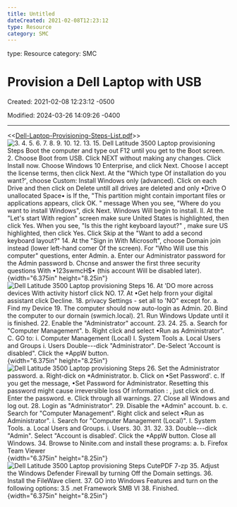 ```yaml
---
title: Untitled
dateCreated: 2021-02-08T12:23:12
type: Resource
category: SMC
---
```

type: Resource
category: SMC

# Provision a Dell Laptop with USB

Created: 2021-02-08 12:23:12 -0500

Modified: 2024-03-26 14:09:26 -0400

---

<<[Dell-Laptop-Provisioning-Steps-List.pdf](../../Attachments/Dell-Laptop-Provisioning-Steps-List.pdf)>>![3. 4. 5. 6. 7. 8. 9. 10. 12. 13. 15. Dell Latitude 3500 Laptop provisioning Steps Boot the computer and type out F12 until you get to the Boot screen. 2. Choose Boot from USB. Click NEXT without making any changes. Click Install now. Choose Windows 10 Enterprise, and click Next. Choose I accept the license terms, then click Next. At the "Which type Of installation do you want?', choose Custom: Install Windows only (advanced). Click on each Drive and then click on Delete untill all drives are deleted and only •Drive O unallocated Space• is If the, "This partition might contain important files or applications appears, click OK. " message When you see, "Where do you want to install Windows", dick Next. Windows Will begin to install. Il. At the "Let's start With region" screen make sure United States is highlighted, then click Yes. When you see, "Is this the right keyboard layout?" , make sure US highlighted, then click Yes. Click Skip at the "Want to add a second keyboard layout?" 14. At the "Sign in With Microsoft", choose Domain join instead (lower left-hand comer Of the screen). For "Who Will use this computer" questions, enter Admin. a. Enter our Administrator password for the Admin password b. Chcnse and answer the first three security questions With •123swmcH$• (this account Will be disabled later). ](../../Attachments/General-Technician-Provision-a-Dell-Laptop-with-USB-image1.png){width="6.375in" height="8.25in"}![Dell Latitude 3500 Laptop provisioning Steps 16. At 'DO more across devices With activity historf click NO. 17. At •Get help frorn your digital assistant click Decline. 18. privacy Settings - set all to 'NO" except for. a. Find my Device 19. The computer should now auto-login as Admin. 20. Bind the computer to our dornain (swmich.local). 21. Run Windows Update until it is finished. 22. Enable the "Administrator" account. 23. 24. 25. a. Search for "Computer Management". b. Right click and select •Run as Administrator". C. GO to: i. Computer Management (Local) I. System Tools a. Local Users and Groups i. Users Double---dick "Administrator". De-Select 'Account is disabled". Click the *AppW button. ](../../Attachments/General-Technician-Provision-a-Dell-Laptop-with-USB-image2.png){width="6.375in" height="8.25in"}![Dell Latitude 3500 Laptop provisioning Steps 26. Set the Administrator password. a. Right-dick on *Administrator. b. Click on •Set Password'. c. If you get the message, •Set Password for Administrator. Resetting this password might cause irreversible loss Of information : , just click on d. Enter the password. e. Click through all warnings. 27. Close all Windows and log out. 28. Login as "Administrator". 29. Disable the *Admin" account. b. c. Search for "Computer Management". Right click and select •Run as Administrator". i. Search for "Computer Management (Local)". I. System Tools. a. Local Users and Groups. i. Users. 30. 31. 32. 33. Double---dick "Admin". Select "Account is disabled'. Click the *AppW button. Close all Windows. 34. Browse to Ninite.com and install these programs: a. b. Firefox Team Viewer ](../../Attachments/General-Technician-Provision-a-Dell-Laptop-with-USB-image3.png){width="6.375in" height="8.25in"}![Dell Latitude 3500 Laptop provisioning Steps CutePDF 7-zp 35. Adjust the Windows Defender Firewall by turning Off the Domain settings. 36. Install the FileWave client. 37. GO into Windows Features and turn on the following options: 3.5 .net Framework SMB VI 38. Finished. ](../../Attachments/General-Technician-Provision-a-Dell-Laptop-with-USB-image4.png){width="6.375in" height="8.25in"}




